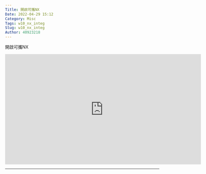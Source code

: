 ```yaml
---
Title: 開啟可攜NX
Date: 2022-04-29 15:12
Category: Misc
Tags: w10_nx_integ
Slug: w10_nx_integ
Author: 40923218
---
```


開啟可攜NX

<!-- PELICAN_END_SUMMARY -->
<p></p>
<p><iframe width="640" height="360" allowfullscreen="allowfullscreen" frameborder="0" src="https://40923218.github.io/cd2022/downloads/w10_nx_integ.mp4"></iframe></p>


----